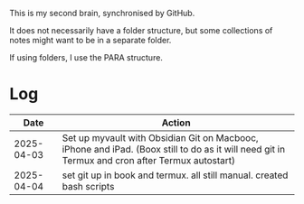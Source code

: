 This is my second brain, synchronised by GitHub.

It does not necessarily have a folder structure, but some collections of notes might want to be in a separate folder.

If using folders, I use the PARA structure.

# Log

| Date       | Action                                                                                                                                         |
| ---------- | ---------------------------------------------------------------------------------------------------------------------------------------------- |
| 2025-04-03 | Set up myvault with Obsidian Git on Macbooc, iPhone and iPad. (Boox still to do as it will need git in Termux and cron after Termux autostart) |
| 2025-04-04 | set git up in book and termux. all still manual. created bash scripts |
